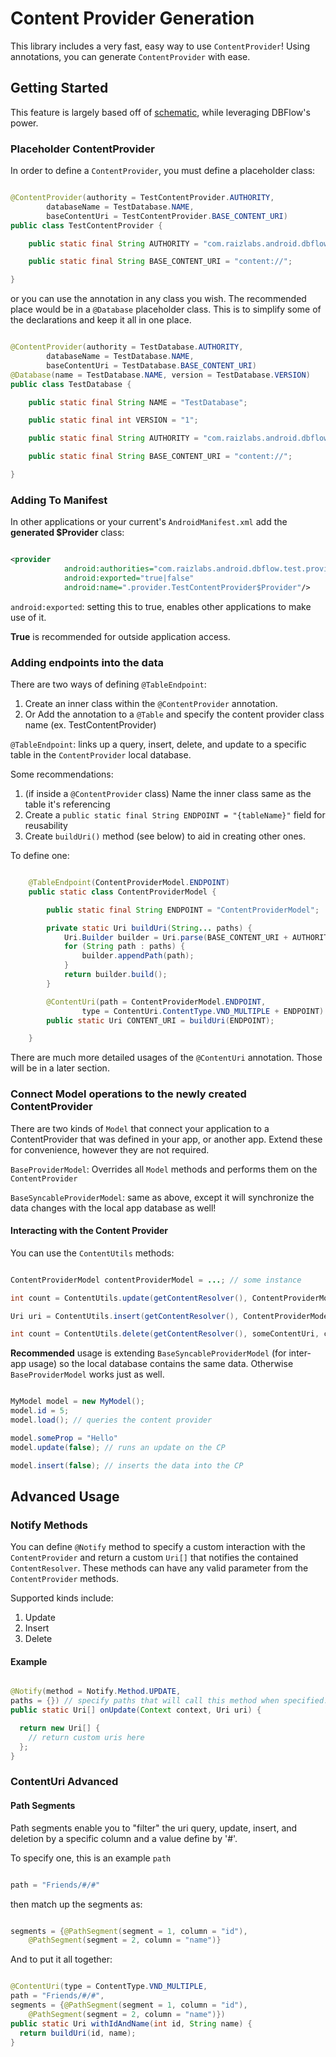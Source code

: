 # Content Provider Generation

This library includes a very fast, easy way to use ```ContentProvider```!
Using annotations, you can generate ```ContentProvider``` with ease.


## Getting Started

This feature is largely based off of [schematic](https://github.com/SimonVT/schematic), while leveraging DBFlow's power.

### Placeholder ContentProvider

In order to define a ```ContentProvider```, you must define a placeholder class:


```java

@ContentProvider(authority = TestContentProvider.AUTHORITY,
        databaseName = TestDatabase.NAME,
        baseContentUri = TestContentProvider.BASE_CONTENT_URI)
public class TestContentProvider {

    public static final String AUTHORITY = "com.raizlabs.android.dbflow.test.provider";

    public static final String BASE_CONTENT_URI = "content://";

}

```

or you can use the annotation in any class you wish. The recommended place would
be in a ```@Database``` placeholder class. This is to simplify some of the declarations and
keep it all in one place.

```java

@ContentProvider(authority = TestDatabase.AUTHORITY,
        databaseName = TestDatabase.NAME,
        baseContentUri = TestDatabase.BASE_CONTENT_URI)
@Database(name = TestDatabase.NAME, version = TestDatabase.VERSION)
public class TestDatabase {

    public static final String NAME = "TestDatabase";

    public static final int VERSION = "1";

    public static final String AUTHORITY = "com.raizlabs.android.dbflow.test.provider";

    public static final String BASE_CONTENT_URI = "content://";

}

```

### Adding To Manifest


In other applications or your current's ```AndroidManifest.xml``` add the **generated $Provider** class:

```xml

<provider
            android:authorities="com.raizlabs.android.dbflow.test.provider"
            android:exported="true|false"
            android:name=".provider.TestContentProvider$Provider"/>

```

```android:exported```: setting this to true, enables other applications to make use of it.

**True** is recommended for outside application access.

### Adding endpoints into the data

There are two ways of defining ```@TableEndpoint```:

  1. Create an inner class within the ```@ContentProvider``` annotation.
  2. Or Add the annotation to a ```@Table``` and specify the content provider class name (ex. TestContentProvider)


```@TableEndpoint```: links up a query, insert, delete, and update
to a specific table in the ```ContentProvider``` local database.

Some recommendations:
  1. (if inside a ```@ContentProvider``` class) Name the inner class same as the table it's referencing
  2. Create a ```public static final String ENDPOINT = "{tableName}"``` field for reusability
  3. Create ```buildUri()``` method (see below) to aid in creating other ones.

To define one:

```java

    @TableEndpoint(ContentProviderModel.ENDPOINT)
    public static class ContentProviderModel {

        public static final String ENDPOINT = "ContentProviderModel";

        private static Uri buildUri(String... paths) {
            Uri.Builder builder = Uri.parse(BASE_CONTENT_URI + AUTHORITY).buildUpon();
            for (String path : paths) {
                builder.appendPath(path);
            }
            return builder.build();
        }

        @ContentUri(path = ContentProviderModel.ENDPOINT,
                type = ContentUri.ContentType.VND_MULTIPLE + ENDPOINT)
        public static Uri CONTENT_URI = buildUri(ENDPOINT);

    }


```

There are much more detailed usages of the ```@ContentUri``` annotation. Those will be in a later section.

### Connect Model operations to the newly created ContentProvider

There are two kinds of ```Model``` that connect your application to a ContentProvider
that was defined in your app, or another app. Extend these for convenience, however they are not required.

```BaseProviderModel```: Overrides all ```Model``` methods and performs them on the ```ContentProvider```

```BaseSyncableProviderModel```: same as above, except it will synchronize the data changes with the local app database as well!

#### Interacting with the Content Provider

You can use the ```ContentUtils``` methods:


```java

ContentProviderModel contentProviderModel = ...; // some instance

int count = ContentUtils.update(getContentResolver(), ContentProviderModel.CONTENT_URI, contentProviderModel);

Uri uri = ContentUtils.insert(getContentResolver(), ContentProviderModel.CONTENT_URI, contentProviderModel);

int count = ContentUtils.delete(getContentResolver(), someContentUri, contentProviderModel);

```

**Recommended** usage is extending ```BaseSyncableProviderModel``` (for inter-app usage) so the local database
contains the same data. Otherwise ```BaseProviderModel``` works just as well.

```java

MyModel model = new MyModel();
model.id = 5;
model.load(); // queries the content provider

model.someProp = "Hello"
model.update(false); // runs an update on the CP

model.insert(false); // inserts the data into the CP

```
## Advanced Usage

### Notify Methods

You can define ```@Notify``` method to specify a custom interaction with the  ```ContentProvider``` and return a custom ```Uri[]``` that notifies the contained ```ContentResolver```. These methods can have any valid parameter from the ```ContentProvider``` methods.

Supported kinds include:
  1. Update
  2. Insert
  3. Delete


#### Example

```java

@Notify(method = Notify.Method.UPDATE,
paths = {}) // specify paths that will call this method when specified.
public static Uri[] onUpdate(Context context, Uri uri) {

  return new Uri[] {
    // return custom uris here
  };
}


```

### ContentUri Advanced

#### Path Segments

Path segments enable you to "filter" the uri query, update, insert, and deletion by a specific column and a value define by '#'.

To specify one, this is an example ```path```

```java

path = "Friends/#/#"

```

then match up the segments as:

```java

segments = {@PathSegment(segment = 1, column = "id"),
    @PathSegment(segment = 2, column = "name")}

```

And to put it all together:

```java

@ContentUri(type = ContentType.VND_MULTIPLE,
path = "Friends/#/#",
segments = {@PathSegment(segment = 1, column = "id"),
    @PathSegment(segment = 2, column = "name")})
public static Uri withIdAndName(int id, String name) {
  return buildUri(id, name);
}


```
